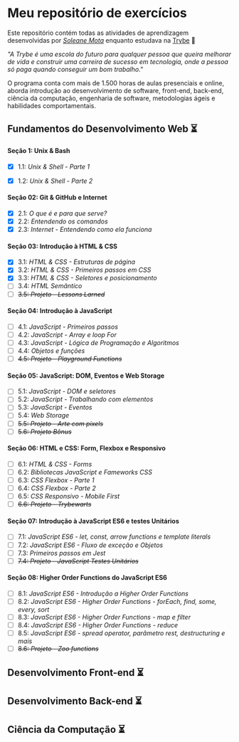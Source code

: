 # Meu repositório de exercícios 

Este repositório contém todas as atividades de aprendizagem desenvolvidas por _[Soleane Mota](https://linkedin.com/in/soleane-mota)_ enquanto estudava na [Trybe](https://www.betrybe.com/) :rocket:

_"A Trybe é uma escola do futuro para qualquer pessoa que queira melhorar de vida e construir uma carreira de sucesso em tecnologia, onde a pessoa só paga quando conseguir um bom trabalho."_

O programa conta com mais de 1.500 horas de aulas presenciais e online, aborda introdução ao desenvolvimento de software, front-end, back-end, ciência da computação, engenharia de software, metodologias ágeis e habilidades comportamentais.

## Fundamentos do Desenvolvimento Web :hourglass_flowing_sand:

#### Seção 1: Unix & Bash

- [x] 1.1: _Unix & Shell - Parte 1_
- [x] 1.2: _Unix & Shell - Parte 2_



#### Seção 02: Git & GitHub e Internet

- [x] 2.1: _O que é e para que serve?_
- [x] 2.2: _Entendendo os comandos_
- [x] 2.3: _Internet - Entendendo como ela funciona_

#### Seção 03: Introdução à HTML & CSS

- [x] 3.1: _HTML & CSS - Estruturas de página_
- [x] 3.2: _HTML & CSS - Primeiros passos em CSS_ 
- [x] 3.3: _HTML & CSS - Seletores e posicionamento_
- [ ] 3.4: _HTML Semântico_
- [ ] ~~3.5: _Projeto - Lessons Larned_~~

#### Seção 04: Introdução à JavaScript

- [ ] 4.1: _JavaScript - Primeiros passos_
- [ ] 4.2: _JavaScript - Array e loop For_
- [ ] 4.3: _JavaScript - Lógica de Programação e Algoritmos_
- [ ] 4.4: _Objetos e funções_
- [ ] ~~4.5: _Projeto - Playground Functions_~~

#### Seção 05: JavaScript: DOM, Eventos e Web Storage

- [ ] 5.1: _JavaScript - DOM e seletores_
- [ ] 5.2: _JavaScript - Trabalhando com elementos_
- [ ] 5.3: _JavaScript - Eventos_
- [ ] 5.4: _Web Storage_
- [ ] ~~5.5: _Projeto - Arte com pixels_~~
- [ ] ~~5.6: _Projeto Bônus_~~

#### Seção 06: HTML e CSS: Form, Flexbox e Responsivo

- [ ] 6.1: _HTML & CSS - Forms_
- [ ] 6.2: _Bibliotecas JavaScript e Fameworks CSS_
- [ ] 6.3: _CSS Flexbox - Parte 1_
- [ ] 6.4: _CSS Flexbox - Parte 2_
- [ ] 6.5: _CSS Responsivo - Mobile First_
- [ ] ~~6.6: _Projeto - Trybewarts_~~

#### Seção 07: Introdução à JavaScript ES6 e testes Unitários

- [ ] 7.1: _JavaScript ES6 - let, const, arrow functions e template literals_
- [ ] 7.2: _JavaScript ES6 - Fluxo de exceção e Objetos_
- [ ] 7.3: _Primeiros passos em Jest_
- [ ] ~~7.4: _Projeto - JavaScript Testes Unitários_~~

#### Seção 08: Higher Order Functions do JavaScript ES6

- [ ] 8.1: _JavaScript ES6 - Introdução a Higher Order Functions_
- [ ] 8.2: _JavaScript ES6 - Higher Order Functions - forEach, find, some, every, sort_
- [ ] 8.3: _JavaScript ES6 - Higher Order Functions - map e filter_
- [ ] 8.4: _JavaScript ES6 - Higher Order Functions - reduce_
- [ ] 8.5: _JavaScript ES6 - spread operator, parâmetro rest, destructuring e mais_
- [ ] ~~8.6: _Projeto - Zoo functions_~~

## Desenvolvimento Front-end :hourglass_flowing_sand:

## Desenvolvimento Back-end :hourglass_flowing_sand:

## Ciência da Computação :hourglass_flowing_sand: